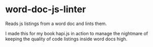 # word-doc-js-linter
Reads js listings from a word doc and lints them.

I made this for my book hapi.js in action to manage the nightmare of keeping the quality of code listings inside word docs high.
